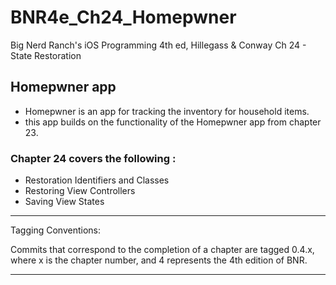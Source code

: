 # BNR4e\_Ch24\_Homepwner
Big Nerd Ranch's iOS Programming 4th ed, Hillegass & Conway
Ch 24 - State Restoration

## Homepwner app 
- Homepwner is an app for tracking the inventory for household items.
- this app builds on the functionality of the Homepwner app from chapter 23.

### Chapter 24 covers the following :
- Restoration Identifiers and Classes
- Restoring View Controllers
- Saving View States

---------------------------------------
Tagging Conventions: 

Commits that correspond to the completion of a chapter are tagged 0.4.x, 
where x is the chapter number, and 4 represents the 4th edition of BNR. 

----------------------------------------
